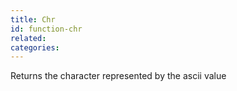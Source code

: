 ```yaml
---
title: Chr
id: function-chr
related:
categories:
---
```


Returns the character represented by the ascii value